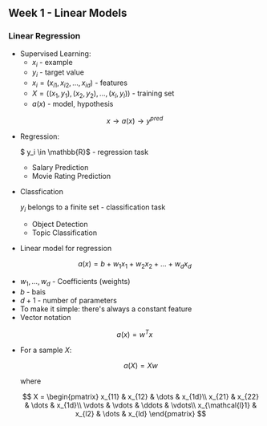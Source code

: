 ## Week 1 - Linear Models

### Linear Regression
* Supervised Learning:
  * $x_i$ - example
  * $y_i$ - target value
  * $x_i = (x_{i1}, x_{i2}, \dots, x_{id})$ - features
  * $X = ((x_1, y_1), (x_2, y_2), \dots, (x_l, y_l))$ - training set
  * $a(x)$ - model, hypothesis

$$
x \rightarrow a(x) \rightarrow y^{pred}
$$

* Regression:

  $ y_i \in \mathbb{R}$ - regression task

  * Salary Prediction
  * Movie Rating Prediction

* Classfication

    $y_i$ belongs to a finite set - classification task

    * Object Detection
    * Topic Classification

* Linear model for regression

$$
a(x)=b+w_1x_1+w_2x_2+\dots+w_dx_d
$$

  * $w_1,\dots,w_d$ - Coefficients (weights)
  * $b$ - bais
  * $d+1$ - number of parameters
  * To make it simple: there's always a constant feature
  * Vector notation

  $$
  a(x) = w^Tx
  $$

  * For a sample $X$:

    $$
    a(X) = Xw
    $$

    where

    $$
    X = 
    \begin{pmatrix}
    x_{11} & x_{12} & \dots & x_{1d}\\
    x_{21} & x_{22} & \dots & x_{1d}\\
    \vdots & \vdots & \ddots & \vdots\\
    x_{\mathcal{l}1} & x_{l2} & \dots & x_{ld}
    \end{pmatrix}
    $$